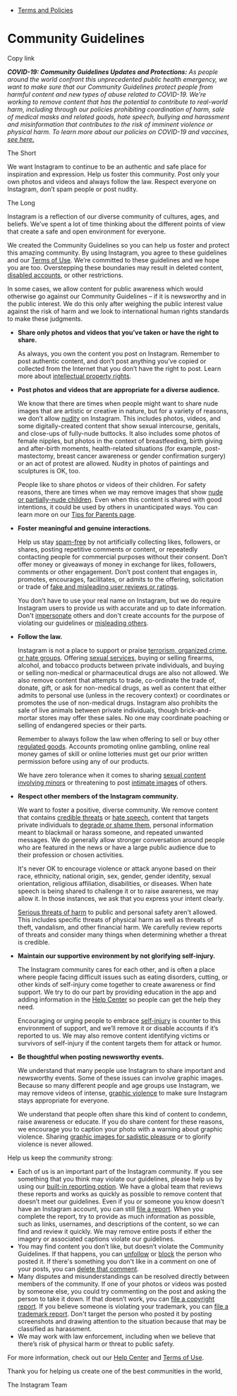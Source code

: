 *   [Terms and Policies](https://help.instagram.com/1417489251945243/?helpref=breadcrumb)

Community Guidelines
====================

Copy link

_**COVID-19: Community Guidelines Updates and Protections:** As people around the world confront this unprecedented public health emergency, we want to make sure that our Community Guidelines protect people from harmful content and new types of abuse related to COVID-19. We’re working to remove content that has the potential to contribute to real-world harm, including through our policies prohibiting coordination of harm, sale of medical masks and related goods, hate speech, bullying and harassment and misinformation that contributes to the risk of imminent violence or physical harm. To learn more about our policies on COVID-19 and vaccines, [see here.](https://help.instagram.com/697825587576762?helpref=faq_content)_

The Short

We want Instagram to continue to be an authentic and safe place for inspiration and expression. Help us foster this community. Post only your own photos and videos and always follow the law. Respect everyone on Instagram, don’t spam people or post nudity.

The Long

Instagram is a reflection of our diverse community of cultures, ages, and beliefs. We’ve spent a lot of time thinking about the different points of view that create a safe and open environment for everyone.

We created the Community Guidelines so you can help us foster and protect this amazing community. By using Instagram, you agree to these guidelines and our [Terms of Use](https://www.instagram.com/legal/terms). We’re committed to these guidelines and we hope you are too. Overstepping these boundaries may result in deleted content, [disabled accounts](https://help.instagram.com/366993040048856?helpref=faq_content), or other restrictions.

In some cases, we allow content for public awareness which would otherwise go against our Community Guidelines – if it is newsworthy and in the public interest. We do this only after weighing the public interest value against the risk of harm and we look to international human rights standards to make these judgments.

*   **Share only photos and videos that you’ve taken or have the right to share.**
    
    As always, you own the content you post on Instagram. Remember to post authentic content, and don’t post anything you’ve copied or collected from the Internet that you don’t have the right to post. Learn more about [intellectual property rights](https://help.instagram.com/126382350847838?helpref=faq_content).
    
*   **Post photos and videos that are appropriate for a diverse audience.**
    
    We know that there are times when people might want to share nude images that are artistic or creative in nature, but for a variety of reasons, we don’t allow [nudity](https://l.instagram.com/?u=https%3A%2F%2Fwww.facebook.com%2Fcommunitystandards%2Fadult_nudity_sexual_activity&e=AT3xPO18QArvwSVKnuXtI79UwVDq2cVCxJd2RSEllD-Py1TAd1izbCzjaedcAQv2jdooiGvi_ONw4qa3Cl-T0s4Pc-4TV4m0BxCsdtjJsSpZ-_04-RnrVf-9S6uX4nKU4FxS5UFAOreCd8JpwF2hJA) on Instagram. This includes photos, videos, and some digitally-created content that show sexual intercourse, genitals, and close-ups of fully-nude buttocks. It also includes some photos of female nipples, but photos in the context of breastfeeding, birth giving and after-birth moments, health-related situations (for example, post-mastectomy, breast cancer awareness or gender confirmation surgery) or an act of protest are allowed. Nudity in photos of paintings and sculptures is OK, too.
    
    People like to share photos or videos of their children. For safety reasons, there are times when we may remove images that show [nude or partially-nude children](https://l.instagram.com/?u=https%3A%2F%2Fwww.facebook.com%2Fcommunitystandards%2Fchild_nudity_sexual_exploitation&e=AT3xPO18QArvwSVKnuXtI79UwVDq2cVCxJd2RSEllD-Py1TAd1izbCzjaedcAQv2jdooiGvi_ONw4qa3Cl-T0s4Pc-4TV4m0BxCsdtjJsSpZ-_04-RnrVf-9S6uX4nKU4FxS5UFAOreCd8JpwF2hJA). Even when this content is shared with good intentions, it could be used by others in unanticipated ways. You can learn more on our [Tips for Parents page](https://help.instagram.com/154475974694511/?helpref=faq_content).
    
*   **Foster meaningful and genuine interactions.**
    
    Help us stay [spam-free](https://l.instagram.com/?u=https%3A%2F%2Fwww.facebook.com%2Fcommunitystandards%2Fspam&e=AT3xPO18QArvwSVKnuXtI79UwVDq2cVCxJd2RSEllD-Py1TAd1izbCzjaedcAQv2jdooiGvi_ONw4qa3Cl-T0s4Pc-4TV4m0BxCsdtjJsSpZ-_04-RnrVf-9S6uX4nKU4FxS5UFAOreCd8JpwF2hJA) by not artificially collecting likes, followers, or shares, posting repetitive comments or content, or repeatedly contacting people for commercial purposes without their consent. Don’t offer money or giveaways of money in exchange for likes, followers, comments or other engagement. Don’t post content that engages in, promotes, encourages, facilitates, or admits to the offering, solicitation or trade of [fake and misleading user reviews or ratings](https://l.instagram.com/?u=https%3A%2F%2Fwww.facebook.com%2Fcommunitystandards%2Ffraud_deception&e=AT3xPO18QArvwSVKnuXtI79UwVDq2cVCxJd2RSEllD-Py1TAd1izbCzjaedcAQv2jdooiGvi_ONw4qa3Cl-T0s4Pc-4TV4m0BxCsdtjJsSpZ-_04-RnrVf-9S6uX4nKU4FxS5UFAOreCd8JpwF2hJA).
    
    You don’t have to use your real name on Instagram, but we do require Instagram users to provide us with accurate and up to date information. Don't [impersonate](https://l.instagram.com/?u=https%3A%2F%2Fwww.facebook.com%2Fcommunitystandards%2Fmisrepresentation&e=AT3xPO18QArvwSVKnuXtI79UwVDq2cVCxJd2RSEllD-Py1TAd1izbCzjaedcAQv2jdooiGvi_ONw4qa3Cl-T0s4Pc-4TV4m0BxCsdtjJsSpZ-_04-RnrVf-9S6uX4nKU4FxS5UFAOreCd8JpwF2hJA) others and don't create accounts for the purpose of violating our guidelines or [misleading others](https://l.instagram.com/?u=https%3A%2F%2Ftransparency.fb.com%2Fpolicies%2Fcommunity-standards%2Finauthentic-behavior%2F&e=AT3xPO18QArvwSVKnuXtI79UwVDq2cVCxJd2RSEllD-Py1TAd1izbCzjaedcAQv2jdooiGvi_ONw4qa3Cl-T0s4Pc-4TV4m0BxCsdtjJsSpZ-_04-RnrVf-9S6uX4nKU4FxS5UFAOreCd8JpwF2hJA).
    
*   **Follow the law.**
    
    Instagram is not a place to support or praise [terrorism, organized crime, or hate groups](https://l.instagram.com/?u=https%3A%2F%2Fwww.facebook.com%2Fcommunitystandards%2Fdangerous_individuals_organizations&e=AT3xPO18QArvwSVKnuXtI79UwVDq2cVCxJd2RSEllD-Py1TAd1izbCzjaedcAQv2jdooiGvi_ONw4qa3Cl-T0s4Pc-4TV4m0BxCsdtjJsSpZ-_04-RnrVf-9S6uX4nKU4FxS5UFAOreCd8JpwF2hJA). Offering [sexual services](https://l.instagram.com/?u=https%3A%2F%2Fwww.facebook.com%2Fcommunitystandards%2Fsexual_solicitation&e=AT3xPO18QArvwSVKnuXtI79UwVDq2cVCxJd2RSEllD-Py1TAd1izbCzjaedcAQv2jdooiGvi_ONw4qa3Cl-T0s4Pc-4TV4m0BxCsdtjJsSpZ-_04-RnrVf-9S6uX4nKU4FxS5UFAOreCd8JpwF2hJA), buying or selling firearms, alcohol, and tobacco products between private individuals, and buying or selling non-medical or pharmaceutical drugs are also not allowed. We also remove content that attempts to trade, co-ordinate the trade of, donate, gift, or ask for non-medical drugs, as well as content that either admits to personal use (unless in the recovery context) or coordinates or promotes the use of non-medical drugs. Instagram also prohibits the sale of live animals between private individuals, though brick-and-mortar stores may offer these sales. No one may coordinate poaching or selling of endangered species or their parts.
    
    Remember to always follow the law when offering to sell or buy other [regulated goods](https://l.instagram.com/?u=https%3A%2F%2Fwww.facebook.com%2Fcommunitystandards%2Fregulated_goods&e=AT3xPO18QArvwSVKnuXtI79UwVDq2cVCxJd2RSEllD-Py1TAd1izbCzjaedcAQv2jdooiGvi_ONw4qa3Cl-T0s4Pc-4TV4m0BxCsdtjJsSpZ-_04-RnrVf-9S6uX4nKU4FxS5UFAOreCd8JpwF2hJA). Accounts promoting online gambling, online real money games of skill or online lotteries must get our prior written permission before using any of our products.
    
    We have zero tolerance when it comes to sharing [sexual content involving minors](https://l.instagram.com/?u=https%3A%2F%2Fwww.facebook.com%2Fcommunitystandards%2Fchild_nudity_sexual_exploitation&e=AT3xPO18QArvwSVKnuXtI79UwVDq2cVCxJd2RSEllD-Py1TAd1izbCzjaedcAQv2jdooiGvi_ONw4qa3Cl-T0s4Pc-4TV4m0BxCsdtjJsSpZ-_04-RnrVf-9S6uX4nKU4FxS5UFAOreCd8JpwF2hJA) or threatening to post [intimate images](https://l.instagram.com/?u=https%3A%2F%2Fwww.facebook.com%2Fcommunitystandards%2Fsexual_exploitation_adults&e=AT3xPO18QArvwSVKnuXtI79UwVDq2cVCxJd2RSEllD-Py1TAd1izbCzjaedcAQv2jdooiGvi_ONw4qa3Cl-T0s4Pc-4TV4m0BxCsdtjJsSpZ-_04-RnrVf-9S6uX4nKU4FxS5UFAOreCd8JpwF2hJA) of others.
    
*   **Respect other members of the Instagram community.**
    
    We want to foster a positive, diverse community. We remove content that contains [credible threats](https://l.instagram.com/?u=https%3A%2F%2Fwww.facebook.com%2Fcommunitystandards%2Fcredible_violence&e=AT3xPO18QArvwSVKnuXtI79UwVDq2cVCxJd2RSEllD-Py1TAd1izbCzjaedcAQv2jdooiGvi_ONw4qa3Cl-T0s4Pc-4TV4m0BxCsdtjJsSpZ-_04-RnrVf-9S6uX4nKU4FxS5UFAOreCd8JpwF2hJA) or [hate speech](https://l.instagram.com/?u=https%3A%2F%2Fwww.facebook.com%2Fcommunitystandards%2Fhate_speech&e=AT3xPO18QArvwSVKnuXtI79UwVDq2cVCxJd2RSEllD-Py1TAd1izbCzjaedcAQv2jdooiGvi_ONw4qa3Cl-T0s4Pc-4TV4m0BxCsdtjJsSpZ-_04-RnrVf-9S6uX4nKU4FxS5UFAOreCd8JpwF2hJA), content that targets private individuals to [degrade or shame them](https://l.instagram.com/?u=https%3A%2F%2Fwww.facebook.com%2Fcommunitystandards%2Fbullying&e=AT3xPO18QArvwSVKnuXtI79UwVDq2cVCxJd2RSEllD-Py1TAd1izbCzjaedcAQv2jdooiGvi_ONw4qa3Cl-T0s4Pc-4TV4m0BxCsdtjJsSpZ-_04-RnrVf-9S6uX4nKU4FxS5UFAOreCd8JpwF2hJA), personal information meant to blackmail or harass someone, and repeated unwanted messages. We do generally allow stronger conversation around people who are featured in the news or have a large public audience due to their profession or chosen activities.
    
    It's never OK to encourage violence or attack anyone based on their race, ethnicity, national origin, sex, gender, gender identity, sexual orientation, religious affiliation, disabilities, or diseases. When hate speech is being shared to challenge it or to raise awareness, we may allow it. In those instances, we ask that you express your intent clearly.
    
    [Serious threats of harm](https://l.instagram.com/?u=https%3A%2F%2Fwww.facebook.com%2Fcommunitystandards%2Fcredible_violence&e=AT3xPO18QArvwSVKnuXtI79UwVDq2cVCxJd2RSEllD-Py1TAd1izbCzjaedcAQv2jdooiGvi_ONw4qa3Cl-T0s4Pc-4TV4m0BxCsdtjJsSpZ-_04-RnrVf-9S6uX4nKU4FxS5UFAOreCd8JpwF2hJA) to public and personal safety aren't allowed. This includes specific threats of physical harm as well as threats of theft, vandalism, and other financial harm. We carefully review reports of threats and consider many things when determining whether a threat is credible.
    
*   **Maintain our supportive environment by not glorifying self-injury.**
    
    The Instagram community cares for each other, and is often a place where people facing difficult issues such as eating disorders, cutting, or other kinds of self-injury come together to create awareness or find support. We try to do our part by providing education in the app and adding information in the [Help Center](https://help.instagram.com/) so people can get the help they need.
    
    Encouraging or urging people to embrace [self-injury](https://l.instagram.com/?u=https%3A%2F%2Fwww.facebook.com%2Fcommunitystandards%2Fsuicide_self_injury_violence&e=AT3xPO18QArvwSVKnuXtI79UwVDq2cVCxJd2RSEllD-Py1TAd1izbCzjaedcAQv2jdooiGvi_ONw4qa3Cl-T0s4Pc-4TV4m0BxCsdtjJsSpZ-_04-RnrVf-9S6uX4nKU4FxS5UFAOreCd8JpwF2hJA) is counter to this environment of support, and we’ll remove it or disable accounts if it’s reported to us. We may also remove content identifying victims or survivors of self-injury if the content targets them for attack or humor.
    
*   **Be thoughtful when posting newsworthy events.**
    
    We understand that many people use Instagram to share important and newsworthy events. Some of these issues can involve graphic images. Because so many different people and age groups use Instagram, we may remove videos of intense, [graphic violence](https://l.instagram.com/?u=https%3A%2F%2Fwww.facebook.com%2Fcommunitystandards%2Fgraphic_violence&e=AT3xPO18QArvwSVKnuXtI79UwVDq2cVCxJd2RSEllD-Py1TAd1izbCzjaedcAQv2jdooiGvi_ONw4qa3Cl-T0s4Pc-4TV4m0BxCsdtjJsSpZ-_04-RnrVf-9S6uX4nKU4FxS5UFAOreCd8JpwF2hJA) to make sure Instagram stays appropriate for everyone.
    
    We understand that people often share this kind of content to condemn, raise awareness or educate. If you do share content for these reasons, we encourage you to caption your photo with a warning about graphic violence. Sharing [graphic images for sadistic pleasure](https://l.instagram.com/?u=https%3A%2F%2Fwww.facebook.com%2Fcommunitystandards%2Fcruel_insensitive&e=AT3xPO18QArvwSVKnuXtI79UwVDq2cVCxJd2RSEllD-Py1TAd1izbCzjaedcAQv2jdooiGvi_ONw4qa3Cl-T0s4Pc-4TV4m0BxCsdtjJsSpZ-_04-RnrVf-9S6uX4nKU4FxS5UFAOreCd8JpwF2hJA) or to glorify violence is never allowed.
    

Help us keep the community strong:

*   Each of us is an important part of the Instagram community. If you see something that you think may violate our guidelines, please help us by using our [built-in reporting option](https://help.instagram.com/165828726894770?helpref=faq_content). We have a global team that reviews these reports and works as quickly as possible to remove content that doesn’t meet our guidelines. Even if you or someone you know doesn’t have an Instagram account, you can still [file a report](https://help.instagram.com/contact/383679321740945). When you complete the report, try to provide as much information as possible, such as links, usernames, and descriptions of the content, so we can find and review it quickly. We may remove entire posts if either the imagery or associated captions violate our guidelines.
*   You may find content you don’t like, but doesn’t violate the Community Guidelines. If that happens, you can [unfollow](https://help.instagram.com/286340048138725?helpref=faq_content) or [block](https://help.instagram.com/426700567389543/?helpref=faq_content) the person who posted it. If there's something you don't like in a comment on one of your posts, you can [delete that comment](https://help.instagram.com/289098941190483?helpref=faq_content).
*   Many disputes and misunderstandings can be resolved directly between members of the community. If one of your photos or videos was posted by someone else, you could try commenting on the post and asking the person to take it down. If that doesn’t work, you can [file a copyright report](https://help.instagram.com/126382350847838?helpref=faq_content). If you believe someone is violating your trademark, you can [file a trademark report](https://help.instagram.com/222826637847963?helpref=faq_content). Don't target the person who posted it by posting screenshots and drawing attention to the situation because that may be classified as harassment.
*   We may work with law enforcement, including when we believe that there’s risk of physical harm or threat to public safety.

For more information, check out our [Help Center](https://help.instagram.com/) and [Terms of Use](https://l.instagram.com/?u=http%3A%2F%2Finstagram.com%2Flegal%2Fterms%2F%23&e=AT3xPO18QArvwSVKnuXtI79UwVDq2cVCxJd2RSEllD-Py1TAd1izbCzjaedcAQv2jdooiGvi_ONw4qa3Cl-T0s4Pc-4TV4m0BxCsdtjJsSpZ-_04-RnrVf-9S6uX4nKU4FxS5UFAOreCd8JpwF2hJA).

Thank you for helping us create one of the best communities in the world,

The Instagram Team